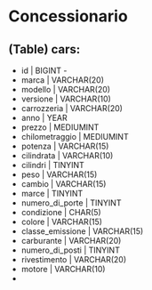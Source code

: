 # Concessionario

## (Table) cars:

- id | BIGINT - 
- marca | VARCHAR(20)
- modello | VARCHAR(20)
- versione | VARCHAR(10)
- carrozzeria | VARCHAR(20)
- anno | YEAR
- prezzo | MEDIUMINT
- chilometraggio | MEDIUMINT
- potenza | VARCHAR(15)
- cilindrata | VARCHAR(10)
- cilindri | TINYINT
- peso | VARCHAR(15)
- cambio | VARCHAR(15)
- marce | TINYINT
- numero_di_porte | TINYINT
- condizione | CHAR(5)
- colore | VARCHAR(15)
- classe_emissione | VARCHAR(15)
- carburante | VARCHAR(20)
- numero_di_posti | TINYINT
- rivestimento | VARCHAR(20)
- motore | VARCHAR(10)
- 